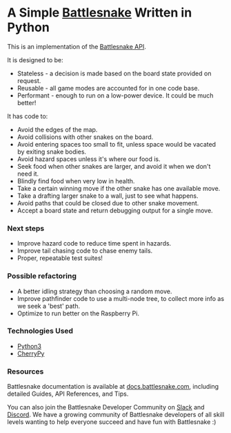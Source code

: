 # A Simple [Battlesnake](http://play.battlesnake.com) Written in Python

This is an implementation of the [Battlesnake API](https://docs.battlesnake.com/references/api). 

It is designed to be:
- Stateless - a decision is made based on the board state provided on request.
- Reusable - all game modes are accounted for in one code base.
- Performant - enough to run on a low-power device.  It could be much better!

It has code to:

- Avoid the edges of the map.
- Avoid collisions with other snakes on the board.
- Avoid entering spaces too small to fit, unless space would be vacated by exiting snake bodies.
- Avoid hazard spaces unless it's where our food is.
- Seek food when other snakes are larger, and avoid it when we don't need it.
- Blindly find food when very low in health.
- Take a certain winning move if the other snake has one available move.
- Take a drafting larger snake to a wall, just to see what happens.
- Avoid paths that could be closed due to other snake movement.
- Accept a board state and return debugging output for a single move.

### Next steps

- Improve hazard code to reduce time spent in hazards.
- Improve tail chasing code to chase enemy tails.
- Proper, repeatable test suites!

### Possible refactoring

- A better idling strategy than choosing a random move.
- Improve pathfinder code to use a multi-node tree, to collect more info as we seek a 'best' path.
- Optimize to run better on the Raspberry Pi.

### Technologies Used

* [Python3](https://www.python.org/)
* [CherryPy](https://cherrypy.org/)

### Resources

Battlesnake documentation is available at [docs.battlesnake.com](https://docs.battlesnake.com), including detailed Guides, API References, and Tips.

You can also join the Battlesnake Developer Community on [Slack](https://play.battlesnake.com/slack) and [Discord](https://play.battlesnake.com/discord). We have a growing community of Battlesnake developers of all skill levels wanting to help everyone succeed and have fun with Battlesnake :)
